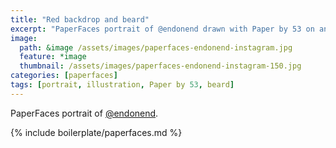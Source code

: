 ```yaml
---
title: "Red backdrop and beard"
excerpt: "PaperFaces portrait of @endonend drawn with Paper by 53 on an iPad."
image: 
  path: &image /assets/images/paperfaces-endonend-instagram.jpg 
  feature: *image
  thumbnail: /assets/images/paperfaces-endonend-instagram-150.jpg
categories: [paperfaces]
tags: [portrait, illustration, Paper by 53, beard]
---
```


PaperFaces portrait of [@endonend](http://instagram.com/endonend).

{% include boilerplate/paperfaces.md %}
